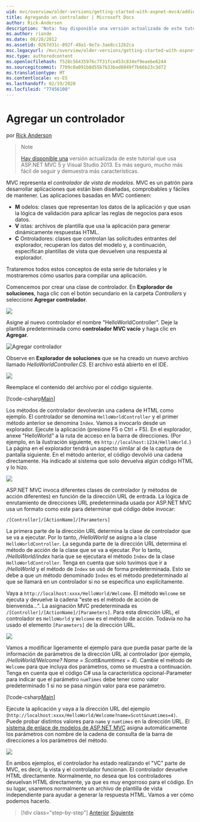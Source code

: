 ```yaml
---
uid: mvc/overview/older-versions/getting-started-with-aspnet-mvc4/adding-a-controller
title: Agregando un controlador | Microsoft Docs
author: Rick-Anderson
description: 'Nota: hay disponible una versión actualizada de este tutorial que usa ASP.NET MVC 5 y Visual Studio 2013. Es más seguro, mucho más fácil de seguir y demo...'
ms.author: riande
ms.date: 08/28/2012
ms.assetid: 0267d31c-892f-49a1-9e7a-3ae8cc12b2ca
msc.legacyurl: /mvc/overview/older-versions/getting-started-with-aspnet-mvc4/adding-a-controller
msc.type: authoredcontent
ms.openlocfilehash: f528c56435976c7f31fce453c834ef9eaebe6244
ms.sourcegitcommit: 7709c0a091b8d55b7b33bad8849f7b66b23c3d72
ms.translationtype: MT
ms.contentlocale: es-ES
ms.lasthandoff: 02/19/2020
ms.locfileid: "77456108"
---
```

# <a name="adding-a-controller"></a>Agregar un controlador

por [Rick Anderson](https://twitter.com/RickAndMSFT)

> > [!NOTE]
> > [Hay disponible una](../../getting-started/introduction/getting-started.md) versión actualizada de este tutorial que usa ASP.NET MVC 5 y Visual Studio 2013. Es más seguro, mucho más fácil de seguir y demuestra más características.

MVC representa el *controlador de vista de modelos*. MVC es un patrón para desarrollar aplicaciones que están bien diseñadas, comprobables y fáciles de mantener. Las aplicaciones basadas en MVC contienen:

- **M** odelos: clases que representan los datos de la aplicación y que usan la lógica de validación para aplicar las reglas de negocios para esos datos.
- **V** istas: archivos de plantilla que usa la aplicación para generar dinámicamente respuestas HTML.
- **C** Ontroladores: clases que controlan las solicitudes entrantes del explorador, recuperan los datos del modelo y, a continuación, especifican plantillas de vista que devuelven una respuesta al explorador.

Trataremos todos estos conceptos de esta serie de tutoriales y le mostraremos cómo usarlos para compilar una aplicación.

Comencemos por crear una clase de controlador. En **Explorador de soluciones**, haga clic con el botón secundario en la carpeta *Controllers* y seleccione **Agregar controlador**.

![](adding-a-controller/_static/image1.png)

Asigne al nuevo controlador el nombre &quot;HelloWorldController&quot;. Deje la plantilla predeterminada como **controlador MVC vacío** y haga clic en **Agregar**.

![Agregar controlador](adding-a-controller/_static/image2.png)

Observe en **Explorador de soluciones** que se ha creado un nuevo archivo llamado *HelloWorldController.CS*. El archivo está abierto en el IDE.

![](adding-a-controller/_static/image3.png)

Reemplace el contenido del archivo por el código siguiente.

[!code-csharp[Main](adding-a-controller/samples/sample1.cs)]

Los métodos de controlador devolverán una cadena de HTML como ejemplo. El controlador se denomina `HelloWorldController` y el primer método anterior se denomina `Index`. Vamos a invocarlo desde un explorador. Ejecute la aplicación (presione F5 o Ctrl + F5). En el explorador, anexe &quot;HelloWorld&quot; a la ruta de acceso en la barra de direcciones. (Por ejemplo, en la ilustración siguiente, es `http://localhost:1234/HelloWorld.`) La página en el explorador tendrá un aspecto similar al de la captura de pantalla siguiente. En el método anterior, el código devolvió una cadena directamente. Ha indicado al sistema que solo devuelva algún código HTML y lo hizo.

![](adding-a-controller/_static/image4.png)

ASP.NET MVC invoca diferentes clases de controlador (y métodos de acción diferentes) en función de la dirección URL de entrada. La lógica de enrutamiento de direcciones URL predeterminada usada por ASP.NET MVC usa un formato como este para determinar qué código debe invocar:

`/[Controller]/[ActionName]/[Parameters]`

La primera parte de la dirección URL determina la clase de controlador que se va a ejecutar. Por lo tanto, */HelloWorld* se asigna a la clase `HelloWorldController`. La segunda parte de la dirección URL determina el método de acción de la clase que se va a ejecutar. Por lo tanto, */HelloWorld/index* haría que se ejecutara el método `Index` de la clase `HelloWorldController`. Tenga en cuenta que solo tuvimos que ir a */HelloWorld* y el método de `Index` se usó de forma predeterminada. Esto se debe a que un método denominado `Index` es el método predeterminado al que se llamará en un controlador si no se especifica uno explícitamente.

Vaya a `http://localhost:xxxx/HelloWorld/Welcome`. El método `Welcome` se ejecuta y devuelve la cadena &quot;este es el método de acción de bienvenida...&quot;. La asignación MVC predeterminada es `/[Controller]/[ActionName]/[Parameters]`. Para esta dirección URL, el controlador es `HelloWorld` y `Welcome` es el método de acción. Todavía no ha usado el elemento `[Parameters]` de la dirección URL.

![](adding-a-controller/_static/image5.png)

Vamos a modificar ligeramente el ejemplo para que pueda pasar parte de la información de parámetros de la dirección URL al controlador (por ejemplo, */HelloWorld/Welcome? Name = Scott&amp;numtimes = 4*). Cambie el método de `Welcome` para que incluya dos parámetros, como se muestra a continuación. Tenga en cuenta que el código C# usa la característica opcional-Parameter para indicar que el parámetro `numTimes` debe tener como valor predeterminado 1 si no se pasa ningún valor para ese parámetro.

[!code-csharp[Main](adding-a-controller/samples/sample2.cs)]

Ejecute la aplicación y vaya a la dirección URL del ejemplo (`http://localhost:xxxx/HelloWorld/Welcome?name=Scott&numtimes=4)`. Puede probar distintos valores para `name` y `numtimes` en la dirección URL. El [sistema de enlace de modelos de ASP.NET MVC](http://odetocode.com/Blogs/scott/archive/2009/04/27/6-tips-for-asp-net-mvc-model-binding.aspx) asigna automáticamente los parámetros con nombre de la cadena de consulta de la barra de direcciones a los parámetros del método.

![](adding-a-controller/_static/image6.png)

En ambos ejemplos, el controlador ha estado realizando el &quot;VC&quot; parte de MVC, es decir, la vista y el controlador funcionan. El controlador devuelve HTML directamente. Normalmente, no desea que los controladores devuelvan HTML directamente, ya que es muy engorroso para el código. En su lugar, usaremos normalmente un archivo de plantilla de vista independiente para ayudar a generar la respuesta HTML. Vamos a ver cómo podemos hacerlo.

> [!div class="step-by-step"]
> [Anterior](intro-to-aspnet-mvc-4.md)
> [Siguiente](adding-a-view.md)
